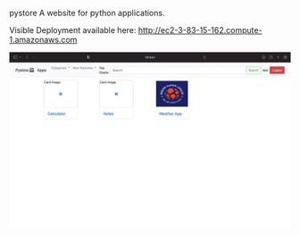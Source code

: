  pystore
A website for python applications.

Visible Deployment available here: http://ec2-3-83-15-162.compute-1.amazonaws.com


<img src="screenshots/S01.JPG" width="800" />
